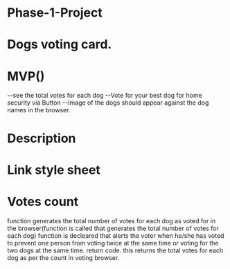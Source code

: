 # Phase-1-Project
# Dogs voting card.
# MVP()
--see the total votes for each dog
--Vote for your best dog for home security via Button
--Image of the dogs should appear against the dog names in the browser.

# Description

# Link style sheet
# Votes count
function generates the total number of votes for each dog as voted for in the browser(function is called that generates the total number of votes for each dog)
function is decleared that alerts the voter when he/she has voted to prevent one person from voting twice at the same time or voting for the two dogs at the same time.
return code. this returns the total votes for each dog as per the count in voting browser.